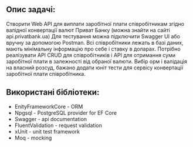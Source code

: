 ## Опис задачі:

Створити Web API для виплати заробітної плати співробітникам згідно валідної конвертації валют Приват Банку (можна знайти на сайті api.privatbank.ua)
Для тестування можна підключити Swagger UI або вручну за допомогою Postman.
Всі співробітники лежать в базі даних, мають мінімальну інформацію про себе і ставку в доларах.
Потрібно реалізувати API CRUD для співробітників і API для отримання суми заробітної плати в залежності від обраної валюти.
Вибір орм і валідація на власний розсуд, бажано додати юніт тести для сервісу конвертації заробітної плати співробітника.

## Використані бібліотеки:
  * EnityFrameworkCore - ORM
  * Npgsql - PostgreSQL provider for EF Core
  * Swagger - api documentation
  * FluentValidation - request validation
  * xUnit - unit test framework
  * Moq - mocking
